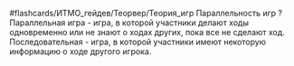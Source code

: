 #flashcards/ИТМО_гейдев/Теорвер/Теория_игр
Параллельность игр
?
Параллельная игра - игра, в которой участники делают ходы одновременно или не знают о ходах других, пока все не сделают ход.
Последовательная - игра, в которой участники имеют некоторую информацию о ходе другого игрока.
